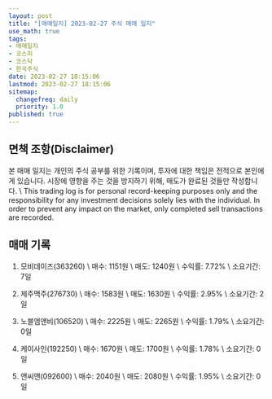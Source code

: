 ```yaml
---
layout: post
title: "[매매일지] 2023-02-27 주식 매매 일지"
use_math: true
tags:
- 매매일지
- 코스피
- 코스닥
- 한국주식
date: 2023-02-27 18:15:06
lastmod: 2023-02-27 18:15:06
sitemap:
  changefreq: daily
  priority: 1.0
published: true
---
```



## 면책 조항(Disclaimer)
본 매매 일지는 개인의 주식 공부를 위한 기록이며, 투자에 대한 책임은 전적으로 본인에게 있습니다. 시장에 영향을 주는 것을 방지하기 위해, 매도가 완료된 것들만 작성합니다. \ 
This trading log is for personal record-keeping purposes only and the responsibility for any investment decisions solely lies with the individual. In order to prevent any impact on the market, only completed sell transactions are recorded.


## 매매 기록
1. 모비데이즈(363260) \ 
   매수: 1151원 \ 
   매도: 1240원 \ 
   수익률: 7.72% \ 
   소요기간: 7일 


2. 제주맥주(276730) \ 
   매수: 1583원 \ 
   매도: 1630원 \ 
   수익률: 2.95% \ 
   소요기간: 2일 


3. 노블엠앤비(106520) \ 
   매수: 2225원 \ 
   매도: 2265원 \ 
   수익률: 1.79% \ 
   소요기간: 0일 


4. 케이사인(192250) \ 
   매수: 1670원 \ 
   매도: 1700원 \ 
   수익률: 1.78% \ 
   소요기간: 0일 


5. 앤씨앤(092600) \ 
   매수: 2040원 \ 
   매도: 2080원 \ 
   수익률: 1.95% \ 
   소요기간: 0일 


